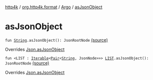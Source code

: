 [http4k](../../index.md) / [org.http4k.format](../index.md) / [Argo](index.md) / [asJsonObject](./as-json-object.md)

# asJsonObject

`fun `[`String`](https://kotlinlang.org/api/latest/jvm/stdlib/kotlin/-string/index.html)`.asJsonObject(): JsonRootNode` [(source)](https://github.com/http4k/http4k/blob/master/http4k-format-argo/src/main/kotlin/org/http4k/format/Argo.kt#L31)

Overrides [Json.asJsonObject](../-json/as-json-object.md)


`fun <LIST : `[`Iterable`](https://kotlinlang.org/api/latest/jvm/stdlib/kotlin.collections/-iterable/index.html)`<`[`Pair`](https://kotlinlang.org/api/latest/jvm/stdlib/kotlin/-pair/index.html)`<`[`String`](https://kotlinlang.org/api/latest/jvm/stdlib/kotlin/-string/index.html)`, JsonNode>>> `[`LIST`](as-json-object.md#LIST)`.asJsonObject(): JsonRootNode` [(source)](https://github.com/http4k/http4k/blob/master/http4k-format-argo/src/main/kotlin/org/http4k/format/Argo.kt#L42)

Overrides [Json.asJsonObject](../-json/as-json-object.md)


